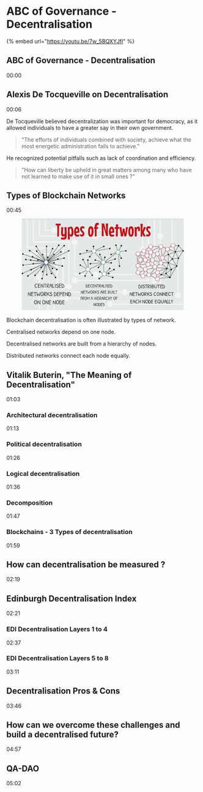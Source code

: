 # ABC of Governance - Decentralisation

{% embed url="https://youtu.be/7w_5BQXYJfI" %}

## ABC of Governance - Decentralisation

&#x20;00:00

## Alexis De Tocqueville on Decentralisation

&#x20;00:06

De Tocqueville believed decentralization was important for democracy, as it allowed individuals to have a greater say in their own government.

> "The efforts of individuals combined with society, achieve what the most energetic administration fails to achieve."&#x20;

He recognized potential pitfalls such as lack of coordination and efficiency.&#x20;

> "How can liberty be upheld in great matters among many who have not learned to make use of it in small ones ?"

## Types of Blockchain Networks

00:45

<figure><img src="../../.gitbook/assets/decent-01.png" alt=""><figcaption></figcaption></figure>

Blockchain decentralisation is often illustrated by types of network.&#x20;

Centralised networks depend on one node.&#x20;

Decentralised networks are built from a hierarchy of nodes.&#x20;

Distributed networks connect each node equally.

## Vitalik Buterin, "The Meaning of Decentralisation"

01:03

### Architectural decentralisation

01:13

### Political decentralisation

01:26

### Logical decentralisation

01:36

### Decomposition

01:47

### Blockchains - 3 Types of decentralisation

01:59

## How can decentralisation be measured ?

02:19

## Edinburgh Decentralisation Index

02:21

### EDI Decentralisation Layers 1 to 4

02:37

### EDI Decentralisation Layers 5 to 8

03:11

## Decentralisation Pros & Cons

03:46

## How can we overcome these challenges and build a decentralised future?

04:57

## QA-DAO

05:02
